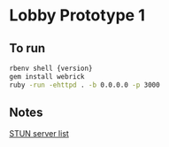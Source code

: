 # Lobby Prototype 1

## To run

```sh
rbenv shell {version}
gem install webrick
ruby -run -ehttpd . -b 0.0.0.0 -p 3000
```

## Notes

[STUN server list](https://gist.github.com/mondain/b0ec1cf5f60ae726202e)
